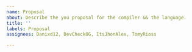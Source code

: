```yaml
---
name: Proposal
about: Describe the you proposal for the compiler && the language.
title: ''
labels: Proposal
assignees: Danixd12, DevCheckOG, ItsJhonAlex, TomyRioss

---
```



